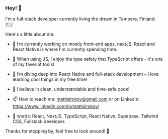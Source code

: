 ### Hey! 👋

I'm a full-stack developer currently living the dream in Tampere, Finland. 🇫🇮

Here's a little about me:

- 🔭 I’m currently working on mostly front-end apps. nextJS, React and React Native is where I'm currently spending time.
- 🦺 When using JS, I enjoy the type safety that TypeScript offers - it's one of my faveriot tools!
- 🌱 I’m diving deep into React Native and full-stack development – I love learning cool things in my free time!
- 💬 I believe in clean, understandable and time-safe code!
- 📫 How to reach me: mattisirokov@gmail.com or on LinkedIn: https://www.linkedin.com/in/mattisirokov/

- 🔑 words: React, NextJS, TypeScript, React Native, Supabase, Tailwind CSS, Fullstack developer.

Thanks for stopping by, feel free to look around! 🚀
